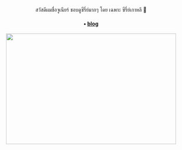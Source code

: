 <div align="center">
  <p>สวัสดีผมชื่อจูเนียร์ ชอบดูซีรี่ย์มากๆ โดย เฉพาะ ซีรี่ย์เกาหลี 👋</p>

  <h4>• <a href="https://www.jungai.me">blog</a></h4>

  <p>
    <img width="460" height="300" src="https://media.giphy.com/media/RfAn1YnISmJW04TBV9/giphy.gif">
  </p>

</div>
